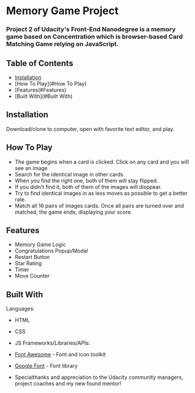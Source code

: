# Memory Game Project

### Project 2 of Udacity's Front-End Nanodegree is a memory game based on Concentration which is browser-based Card Matching     Game relying on JavaScript. 

## Table of Contents

* [Installation](#Installation)
* [How To Play](#How To Play)
* [Features(#Features)
* [Built With](#Built With)


## Installation
Download/clone to computer, open with favorite text editor, and play.

## How To Play

- The game begins when a card is clicked. Click on any card and you will see an image
- Search for the identical image in other cards.
- When you find the right one, both of them will stay flipped.
- If you didn't find it, both of them of the images will disppear.
- Try to find identical images in as less moves as possible to get a better rate.
- Match all 16 pairs of images cards.  Once all pairs are turned over and matched, the game ends, displaying your score.

## Features

- Memory Game Logic
- Congratulations Popup/Modal
- Restart Button
- Star Rating
- Timer
- Move Counter

## Built With

Languages:

- HTML
- CSS
- JS
Frameworks/Libraries/APIs:

- [Font Awesome](https://fontawesome.com/) - Font and icon toolkit
- [Google Font](https://fonts.google.com/) - Font library

- Specialthanks and appreciation to the Udacity community managers, project coaches and my new found mentor!




